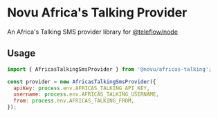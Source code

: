 # Novu Africa's Talking Provider

An Africa's Talking SMS provider library for [@teleflow/node](https://github.com/novuhq/novu)

## Usage

```javascript
import { AfricasTalkingSmsProvider } from '@novu/africas-talking';

const provider = new AfricasTalkingSmsProvider({
  apiKey: process.env.AFRICAS_TALKING_API_KEY,
  username: process.env.AFRICAS_TALKING_USERNAME,
  from: process.env.AFRICAS_TALKING_FROM,
});
```
